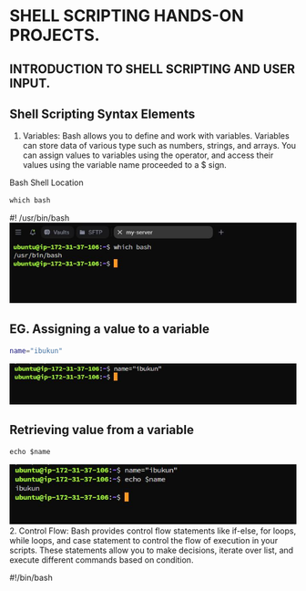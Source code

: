 # SHELL SCRIPTING HANDS-ON PROJECTS.

## INTRODUCTION TO SHELL SCRIPTING AND USER INPUT.

## Shell Scripting Syntax Elements

1. Variables: Bash allows you to define and work with variables. Variables can store data of various type such as numbers, strings, and arrays. You can assign values to variables using the operator, and access their values using the variable name proceeded to a $ sign.

Bash Shell Location 

```javascript
which bash
```

#! /usr/bin/bash
![Bash Location](images/Bash_location.JPG)

## EG. Assigning a value to a variable

```sh
name="ibukun"
```
![assigning_Value_variale](images/assigning_value_2_variable.JPG)
## Retrieving value from a variable

```javascript
echo $name
```
![retrieve_value](images/retrieve.JPG)
2. Control Flow: Bash provides control flow statements like if-else, for loops, while loops, and case statement to control the flow of execution in your scripts. These statements allow you to make decisions, iterate over list, and execute different commands based on condition.

#!/bin/bash


